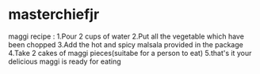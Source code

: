 # masterchiefjr
maggi recipe :
1.Pour 2 cups of water
2.Put all the vegetable which have been chopped
3.Add the hot and spicy malsala provided in the package
4.Take 2 cakes of maggi pieces(suitabe for a person to eat)
5.that's it your delicious maggi is ready for eating
